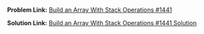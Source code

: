 **Problem Link:** [Build an Array With Stack Operations #1441](https://leetcode.com/problems/build-an-array-with-stack-operations/)

**Solution Link:** [Build an Array With Stack Operations #1441 Solution](./Solution.java)
